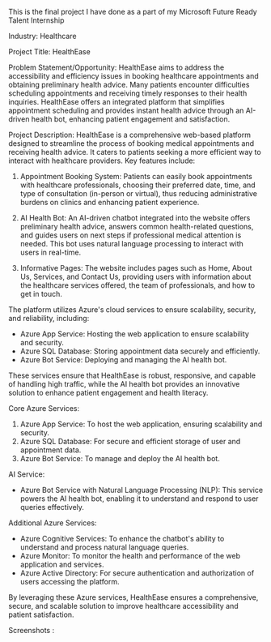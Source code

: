 This is the final project I have done  as a part of my Microsoft Future Ready Talent Internship 


Industry: Healthcare

Project Title: HealthEase

Problem Statement/Opportunity:
HealthEase aims to address the accessibility and efficiency issues in booking healthcare appointments and obtaining preliminary health advice. Many patients encounter difficulties scheduling appointments and receiving timely responses to their health inquiries. HealthEase offers an integrated platform that simplifies appointment scheduling and provides instant health advice through an AI-driven health bot, enhancing patient engagement and satisfaction.

Project Description:
HealthEase is a comprehensive web-based platform designed to streamline the process of booking medical appointments and receiving health advice. It caters to patients seeking a more efficient way to interact with healthcare providers. Key features include:

1. Appointment Booking System: Patients can easily book appointments with healthcare professionals, choosing their preferred date, time, and type of consultation (in-person or virtual), thus reducing administrative burdens on clinics and enhancing patient experience.

2. AI Health Bot: An AI-driven chatbot integrated into the website offers preliminary health advice, answers common health-related questions, and guides users on next steps if professional medical attention is needed. This bot uses natural language processing to interact with users in real-time.

3. Informative Pages: The website includes pages such as Home, About Us, Services, and Contact Us, providing users with information about the healthcare services offered, the team of professionals, and how to get in touch.

The platform utilizes Azure's cloud services to ensure scalability, security, and reliability, including:

- Azure App Service: Hosting the web application to ensure scalability and security.
- Azure SQL Database: Storing appointment data securely and efficiently.
- Azure Bot Service: Deploying and managing the AI health bot.

These services ensure that HealthEase is robust, responsive, and capable of handling high traffic, while the AI health bot provides an innovative solution to enhance patient engagement and health literacy.

Core Azure Services:
1. Azure App Service: To host the web application, ensuring scalability and security.
2. Azure SQL Database: For secure and efficient storage of user and appointment data.
3. Azure Bot Service: To manage and deploy the AI health bot.

AI Service:
- Azure Bot Service with Natural Language Processing (NLP): This service powers the AI health bot, enabling it to understand and respond to user queries effectively.

Additional Azure Services:
- Azure Cognitive Services: To enhance the chatbot's ability to understand and process natural language queries.
- Azure Monitor: To monitor the health and performance of the web application and services.
- Azure Active Directory: For secure authentication and authorization of users accessing the platform.

By leveraging these Azure services, HealthEase ensures a comprehensive, secure, and scalable solution to improve healthcare accessibility and patient satisfaction.

Screenshots : 
